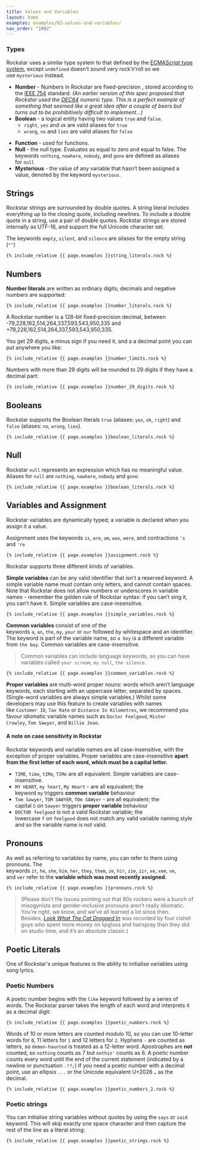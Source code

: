 ```yaml
---
title: Values and Variables
layout: home
examples: examples/02-values-and-variables/
nav_order: "1002"
---
```

### Types

Rockstar uses a similar type system to that defined by the [ECMAScript type system](http://www.ecma-international.org/ecma-262/5.1/#sec-8), except `undefined` doesn’t sound very rock’n’roll so we use `mysterious` instead.

* **Number** - Numbers in Rockstar are fixed-precision , stored according to the [IEEE 754](https://en.wikipedia.org/wiki/IEEE_754) standard. _(An earlier version of this spec proposed that Rockstar used the [DEC64](http://www.dec64.com/) numeric type. This is a perfect example of something that seemed like a great idea after a couple of beers but turns out to be prohibitively difficult to implement…)_
* **Boolean** - a logical entity having two values `true` and `false`. 
	- `right`, `yes` and `ok` are valid aliases for `true`
	- `wrong`, `no` and `lies` are valid aliases for `false`
- **Function** - used for functions.
- **Null** - the null type. Evaluates as equal to zero and equal to false. The keywords `nothing`, `nowhere`, `nobody`, and `gone` are defined as aliases for `null`
- **Mysterious** - the value of any variable that hasn’t been assigned a value, denoted by the keyword `mysterious`.
## Strings

Rockstar strings are surrounded by double quotes. A string literal includes everything up to the closing quote, including newlines. To include a double quote in a string, use a pair of double quotes. Rockstar strings are stored internally as UTF-16, and support the full Unicode character set.

The keywords `empty`, `silent`, and `silence` are aliases for the empty string (`""`)

```rockstar
{% include_relative {{ page.examples }}string_literals.rock %}
```
## Numbers

**Number literals** are written as ordinary digits; decimals and negative numbers are supported:

```rockstar
{% include_relative {{ page.examples }}number_literals.rock %}
```

A Rockstar number is a 128-bit fixed-precision decimal, between -79,228,162,514,264,337,593,543,950,335 and +79,228,162,514,264,337,593,543,950,335.

You get 29 digits, a minus sign if you need it, and a a decimal point you can put anywhere you like:

```rockstar
{% include_relative {{ page.examples }}number_limits.rock %}
```

Numbers with more than 29 digits will be rounded to 29 digits if they have a decimal part:

```rockstar
{% include_relative {{ page.examples }}number_29_digits.rock %}
```
## Booleans
Rockstar supports the Boolean literals `true` (aliases: `yes`, `ok`, `right`) and `false` (aliases: `no`, `wrong`, `lies`).
```rockstar
{% include_relative {{ page.examples }}boolean_literals.rock %}
```
## Null

Rockstar `null` represents an expression which has no meaningful value. Aliases for `null` are `nothing`, `nowhere`, `nobody` and `gone`:

```rockstar
{% include_relative {{ page.examples }}boolean_literals.rock %}
```

## Variables and Assignment

Rockstar variables are dynamically typed; a variable is declared when you assign it a value.

Assignment uses the keywords `is`, `are`, `am`, `was`, `were`, and contractions `'s` and `'re`

```rockstar
{% include_relative {{ page.examples }}assignment.rock %}
```

Rockstar supports three different kinds of variables.

**Simple variables** can be any valid identifier that isn't a reserved keyword. A simple variable name must contain only letters, and cannot contain spaces. Note that Rockstar does not allow numbers or underscores in variable names - remember the golden rule of Rockstar syntax: if you can’t sing it, you can’t have it. Simple variables are case-insensitive.

```rockstar
{% include_relative {{ page.examples }}simple_variables.rock %}
```

**Common variables** consist of one of the keywords `a`, `an`, `the`, `my`, `your` or `our` followed by whitespace and an identifier. The keyword is part of the variable name, so `a boy` is a different variable from `the boy`. Common variables are case-insensitive.

> Common variables can include language keywords, so you can have variables called `your scream`, `my null`, `the silence`. 

```rockstar
{% include_relative {{ page.examples }}common_variables.rock %}
```

**Proper variables** are multi-word proper nouns: words which aren’t language keywords, each starting with an uppercase letter, separated by spaces. (Single-word variables are always simple variables.) Whilst some developers may use this feature to create variables with names like `Customer ID`, `Tax Rate` or `Distance In Kilometres`, we recommend you favour idiomatic variable names such as `Doctor Feelgood`, `Mister Crowley`, `Tom Sawyer`, and `Billie Jean`.
#### A note on case sensitivity in Rockstar

Rockstar keywords and variable names are all case-insensitive, with the exception of proper variables. Proper variables are case-insensitive **apart from the first letter of each word, which must be a capital letter.**

- `TIME`, `time`, `tIMe`, `TIMe` are all equivalent. Simple variables are case-insensitive.
- `MY HEART`, `my heart`, `My Heart` - are all equivalent; the keyword `my` triggers **common variable** behaviour
- `Tom Sawyer`, `TOM SAWYER`, `TOm SAWyer` - are all equivalent; the capital `S` on `Sawyer` triggers **proper variable** behaviour
- `DOCTOR feelgood` is not a valid Rockstar variable; the lowercase `f` on `feelgood` does not match any valid variable naming style and so the variable name is not valid.

## Pronouns

As well as referring to variables by name, you can refer to them using pronouns. The keywords `it`, `he`, `she`, `him`, `her`, `they`, `them`, `ze`, `hir`, `zie`, `zir`, `xe`, `xem`, `ve`, and `ver` refer to the **variable which was most recently assigned.**

```rockstar
{% include_relative {{ page.examples }}pronouns.rock %}
```


> (Please don’t file issues pointing out that 80s rockers were a bunch of misogynists and gender-inclusive pronouns aren’t really idiomatic. You’re right, we know, and we’ve all learned a lot since then. Besides, [_Look What The Cat Dragged In_](https://en.wikipedia.org/wiki/Look_What_the_Cat_Dragged_In) was recorded by four cishet guys who spent more money on lipgloss and hairspray than they did on studio time, and it’s an absolute classic.)


## Poetic Literals

One of Rockstar's unique features is the ability to initialise variables using song lyrics.
### Poetic Numbers

A poetic number begins with the `like` keyword followed by a series of words. The Rockstar parser takes the length of each word and interprets it as a decimal digit:

```rockstar
{% include_relative {{ page.examples }}poetic_numbers.rock %}
```

Words of 10 or more letters are counted modulo 10, so you can use 10-letter words for `0`, 11 letters for `1` and 12 letters for `2`. Hyphens `-` are counted as letters, so `demon-haunted` is treated as a 12-letter word. Apostrophes are **not** counted, so `nothing` counts as 7 but `nothin'` counts as 6. A poetic number counts every word until the end of the current statement (indicated by a newline or punctuation `.!?;`) If you need a poetic number with a decimal point, use an ellipsis `...`  or the Unicode equivalent U+2026 `…` as the decimal.

```rockstar
{% include_relative {{ page.examples }}poetic_numbers_2.rock %}
```
### Poetic strings
You can initialise string variables without quotes by using the `says` or `said` keyword. This will skip exactly one space character and then capture the rest of the line as a literal string:

```rockstar
{% include_relative {{ page.examples }}poetic_strings.rock %}
```












